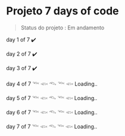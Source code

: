 # Projeto 7 days of code

> Status do projeto : Em andamento 
<p> day 1 of 7 ✔️ </p>
<p> day 2 of 7 ✔️ </p>
<p> day 3 of 7 ✔️ </p>
<p> day 4 of 7 𓆝 𓆟 𓆞 𓆝 𓆟 Loading..  </p>
<p> day 5 of 7 𓆝 𓆟 𓆞 𓆝 𓆟 Loading..  </p>
<p> day 6 of 7 𓆝 𓆟 𓆞 𓆝 𓆟 Loading..  </p>
<p> day 7 of 7 𓆝 𓆟 𓆞 𓆝 𓆟 Loading..  </p>
